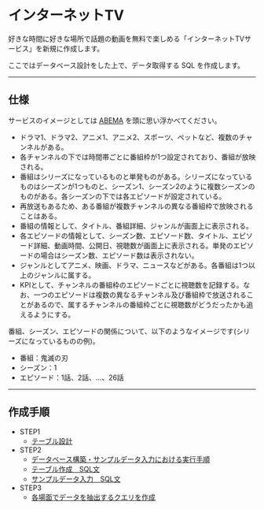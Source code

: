 # インターネットTV

好きな時間に好きな場所で話題の動画を無料で楽しめる「インターネットTVサービス」を新規に作成します。

ここではデータベース設計をした上で、データ取得する SQL を作成します。

---

## 仕様
サービスのイメージとしては [ABEMA](https://abema.tv/) を頭に思い浮かべてください。

- ドラマ1、ドラマ2、アニメ1、アニメ2、スポーツ、ペットなど、複数のチャンネルがある。
- 各チャンネルの下では時間帯ごとに番組枠が1つ設定されており、番組が放映される。
- 番組はシリーズになっているものと単発ものがある。シリーズになっているものはシーズンが1つものと、シーズン1、シーズン2のように複数シーズンのものがある。各シーズンの下では各エピソードが設定されている。
- 再放送もあるため、ある番組が複数チャンネルの異なる番組枠で放映されることはある。
- 番組の情報として、タイトル、番組詳細、ジャンルが画面上に表示される。
- 各エピソードの情報として、シーズン数、エピソード数、タイトル、エピソード詳細、動画時間、公開日、視聴数が画面上に表示される。単発のエピソードの場合はシーズン数、エピソード数は表示されない。
- ジャンルとしてアニメ、映画、ドラマ、ニュースなどがある。各番組は1つ以上のジャンルに属する。
- KPIとして、チャンネルの番組枠のエピソードごとに視聴数を記録する。なお、一つのエピソードは複数の異なるチャンネル及び番組枠で放送されることがあるので、属するチャンネルの番組枠ごとに視聴数がどうだったかも追えるようにする。

番組、シーズン、エピソードの関係について、以下のようなイメージです(シリーズになっているものの例)。

- 番組：鬼滅の刃
- シーズン：1
- エピソード：1話、2話、...、26話

---

## 作成手順
- STEP1
  - [テーブル設計](https://opalescent-dumpling-073.notion.site/STEP1-96c99e006e4d485c8f7637bd84d8f173)
- STEP2
  - [データベース構築・サンプルデータ入力における実行手順](https://github.com/gon0821/apprentice-practice/blob/main/week5-6/internet_tv/step2/step2.md)
  - [テーブル作成　SQL文](https://github.com/gon0821/apprentice-practice/blob/main/week5-6/internet_tv/database_sql/create_table.sql)
  - [サンプルデータ入力　SQL文](https://github.com/gon0821/apprentice-practice/blob/main/week5-6/internet_tv/database_sql/insert_sampledata.sql)
- STEP3
  - [各場面でデータを抽出するクエリを作成](https://github.com/gon0821/apprentice-practice/blob/main/week5-6/internet_tv/step3/step3.md)
